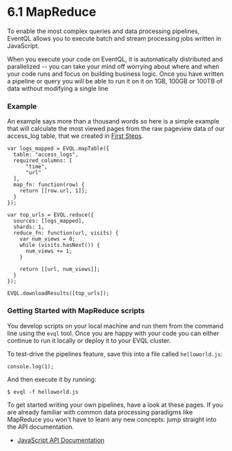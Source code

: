 6.1 MapReduce
=============

To enable the most complex queries and data processing pipelines, EventQL allows you
to execute batch and stream processing jobs written in JavaScript.

When you execute your code on EventQL, it is automatically distributed and parallelized --
you can take your mind off worrying about where and when your code runs and focus
on building business logic. Once you have written a pipeline or query you will be
able to run it on it on 1GB, 100GB or 100TB of data without modifying a single
line

### Example

An example says more than a thousand words so here is a simple example that will
calculate the most viewed pages from the raw pageview data of our access_log table, that
we created in [First Steps](../../getting-started/first-steps).

    var logs_mapped = EVQL.mapTable({
      table: "access_logs",
      required_columns: [
          "time",
          "url"
      ],
      map_fn: function(row) {
        return [[row.url, 1]];
      }
    });

    var top_urls = EVQL.reduce({
      sources: [logs_mapped],
      shards: 1,
      reduce_fn: function(url, visits) {
        var num_views = 0;
        while (visits.hasNext()) {
          num_views += 1;
        }

        return [[url, num_views]];
      }
    });

    EVQL.downloadResults([top_urls]);




### Getting Started with MapReduce scripts

You develop scripts on your local machine and run them from the command line
using the `evql` tool. Once you are happy with your code you can either continue
to run it locally or deploy it to your EVQL cluster.

To test-drive the pipelines feature, save this into a file called `helloworld.js`:

    console.log(1);

And then execute it by running:

    $ evql -f helloworld.js


To get started writing your own pipelines, have a look at these pages. If you
are already familiar with common data processing paradigms like MapReduce you
won't have to learn any new concepts: jump straight into the API documentation.

  - [JavaScript API Documentation](../../api/javascript_mapreduce/)






